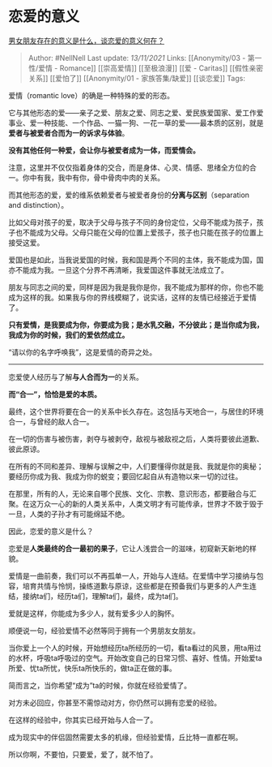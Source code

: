 # 恋爱的意义
[男女朋友存在的意义是什么，谈恋爱的意义何在？](https://www.zhihu.com/question/61467321/answer/2219718904)

> Author: #NellNell 
Last update: *13/11/2021* 
Links: [[Anonymity/03 - 第一性/爱情 - Romance]] [[崇高爱情]] [[至极浪漫]] [[爱 - Caritas]] [[假性亲密关系]] [[爱怕了]] [[Anonymity/01 - 家族答集/缺爱]] [[谈恋爱]]
Tags:   
  

爱情（romantic love）的确是一种特殊的爱的形态。

它与其他形态的爱——亲子之爱、朋友之爱、同志之爱、爱民族爱国家、爱工作爱事业、爱一种技能、一个作品、一猫一狗、一花一草的爱——最本质的区别，就是**爱者与被爱者合而为一的诉求与体验**。

**没有其他任何一种爱，会让你与被爱者成为一体，而爱情会。**

注意，这里并不仅仅指着身体的交合，而是身体、心灵、情感、思绪全方位的合一。你中有我，我中有你，骨中骨肉中肉的关系。

而其他形态的爱，爱的维系依赖爱者与被爱者身份的**分离与区别**（separation and distinction）。

比如父母对孩子的爱，取决于父母与孩子不同的身份定位，父母不能成为孩子，孩子也不能成为父母。父母只能在父母的位置上爱孩子，孩子也只能在孩子的位置上接受这爱。

爱国也是如此，当我说爱国的时候，我和国是两个不同的主体，我不能成为国，国亦不能成为我。一旦这个分界不再清晰，我爱国这件事就无法成立了。

朋友与同志之间的爱，同样是因为我是我你是你，我不能成为那样的你，你也不能成为这样的我。如果我与你的界线模糊了，说实话，这样的友情已经接近于爱情了。

**只有爱情，是我要成为你，你要成为我；是水乳交融，不分彼此；是当你成为我，我成为你的时候，我们的爱依然成立。**

“请以你的名字呼唤我”，这是爱情的奇异之处。

---

恋爱使人经历与了解**与人合而为一**的关系。

**而“合一”，恰恰是爱的本质。**

最终，这个世界将要在合一的关系中长久存在。这包括与天地合一，与居住的环境合一，与曾经的敌人合一。

在一切的伤害与被伤害，剥夺与被剥夺，敌视与被敌视之后，人类将要彼此道歉、彼此原谅。

在所有的不同和差异、理解与误解之中，人们要懂得你就是我、我就是你的奥秘；要经历你成为我、我成为你的蜕变；要回忆起自从有造物以来一切的过往。

在那里，所有的人，无论来自哪个民族、文化、宗教、意识形态，都要融合与汇聚。在这万众一心的新的人类关系中，人类文明才有可能传承，世界才不致于毁于一旦，人类的子孙才有可能绵延不绝。

因此，恋爱的意义是什么？

恋爱是**人类最终的合一最初的果子**，它让人浅尝合一的滋味，初窥新天新地的样貌。

爱情是一曲前奏，我们可以不再孤单一人，开始与人连结。在爱情中学习接纳与包容，培育共情与怜悯，操练道歉与原谅，这些都是在预备我们与更多的人产生连结，接纳ta们，经历ta们，理解ta们，最终，成为ta们。

爱就是这样，你能成为多少人，就有爱多少人的胸怀。

顺便说一句，经验爱情不必然等同于拥有一个男朋友女朋友。

当你爱上一个人的时候，开始想经历ta所经历的一切，看ta看过的风景，用ta用过的水杯，呼吸ta呼吸过的空气。开始改变自己的日常习惯、喜好、性情。开始爱ta所爱、忧ta所忧，快乐ta所快乐的，做ta正在做的事。

简而言之，当你希望“成为”ta的时候，你就在经验爱情了。

对方未必回应，你甚至不需惊动对方，你仍然可以拥有恋爱的经验。

在这样的经验中，你其实已经开始与人合一了。

成为现实中的伴侣固然需要太多的机缘，但经验爱情，丘比特一直都在啊。

所以你啊，不要怕，只要爱，爱了，就不怕了。